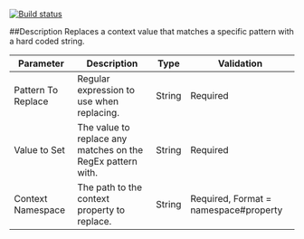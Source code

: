 [![Build status](https://ci.appveyor.com/api/projects/status/github/BizTalkComponents/ContextRegExReplace?branch=master)](https://ci.appveyor.com/api/projects/status/github/BizTalkComponents/ContextRegExReplace/branch/master)

##Description
Replaces a context value that matches a specific pattern with a hard coded string.

| Parameter       | Description                         | Type| Validation|
| ----------------|-------------------------------------|-----|-----------|
|Pattern To Replace|Regular expression to use when replacing.|String|Required|
|Value to Set|The value to replace any matches on the RegEx pattern with.|String|Required|
|Context Namespace|The path to the context property to replace.|String|Required, Format = namespace#property|


